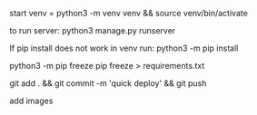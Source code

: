 start venv = python3 -m venv venv && source venv/bin/activate

to run server: python3 manage.py runserver

If pip install does not work in venv run: python3 -m pip install <dependency>

python3 -m pip freeze 
pip freeze > requirements.txt


git add . && git commit -m 'quick deploy' && git push

add images
